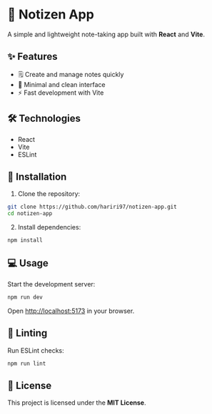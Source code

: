 # 📝 Notizen App

A simple and lightweight note-taking app built with **React** and **Vite**.

## ✨ Features

- 🗒️ Create and manage notes quickly
- 🎨 Minimal and clean interface
- ⚡ Fast development with Vite

## 🛠️ Technologies

- React
- Vite
- ESLint

## 🚀 Installation

1. Clone the repository:

```bash
git clone https://github.com/hariri97/notizen-app.git
cd notizen-app
```

2. Install dependencies:

```bash
npm install
```

## 💻 Usage

Start the development server:

```bash
npm run dev
```

Open [http://localhost:5173](http://localhost:5173) in your browser.

## 🧹 Linting

Run ESLint checks:

```bash
npm run lint
```

## 📄 License

This project is licensed under the **MIT License**.
